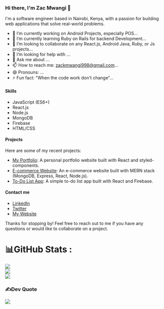 ### Hi there, I'm Zac Mwangi 👋

I'm a software engineer based in Nairobi, Kenya, with a passion for building web applications that solve real-world problems.

- 🔭 I’m currently working on Android Projects, especially POS...
- 🌱 I’m currently learning Ruby on Rails for backend Development...
- 👯 I’m looking to collaborate on any React.js, Android Java, Ruby, or Js projects...
- 🤔 I’m looking for help with ...
- 💬 Ask me about ...
- 📫 How to reach me: zackmwangi998@gmail.com...
- 😄 Pronouns: ...
- ⚡ Fun fact: "When the code work don't change"...

#### Skills

- JavaScript (ES6+)
- React.js
- Node.js
- MongoDB
- Firebase
- HTML/CSS

#### Projects

Here are some of my recent projects:

- [My Portfolio](https://github.com/Zac-Mwangi/My-Portfolio): A personal portfolio website built with React and styled-components.
- [E-commerce Website](https://github.com/Zac-Mwangi/E-commerce-Website): An e-commerce website built with MERN stack (MongoDB, Express, React, Node.js).
- [To-Do List App](https://github.com/Zac-Mwangi/To-Do-List-App): A simple to-do list app built with React and Firebase.

#### Contact me

- [LinkedIn](https://www.linkedin.com/in/zac-mwangi-1b207a198/)
- [Twitter](https://twitter.com/ZacMwangi_)
- [My Website](https://zacmwangi.netlify.app/)

Thanks for stopping by! Feel free to reach out to me if you have any questions or would like to collaborate on a project.
# 📊GitHub Stats :
![](https://github-readme-stats.vercel.app/api?username=Zac-Mwangi&theme=dark&hide_border=false&include_all_commits=false&count_private=true)<br/>
![](https://github-readme-streak-stats.herokuapp.com/?user=Zac-Mwangi&theme=dark&hide_border=false)<br/>
![](https://github-readme-stats.vercel.app/api/top-langs/?username=Zac-Mwangi&theme=dark&hide_border=false&include_all_commits=false&count_private=true&layout=compact)

### ✍Dev Quote
![](https://quotes-github-readme.vercel.app/api?type=horizontal&theme=radical)

<!-- ### 😂Random Dev Meme
<img src="https://res.cloudinary.com/practicaldev/image/fetch/s--4m4nOeBq--/c_limit%2Cf_auto%2Cfl_progressive%2Cq_auto%2Cw_880/https://dev-to-uploads.s3.amazonaws.com/uploads/articles/qcrhginkjug2x8lusrth.png" width="512px"/>
 -->
<!-- ---
[![](https://visitcount.itsvg.in/api?id=Zac-Mwangi&icon=0&color=0)](https://visitcount.itsvg.in) -->
